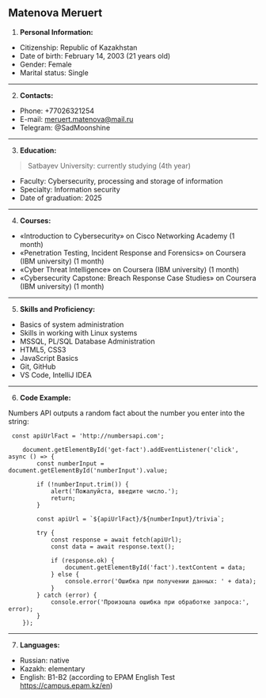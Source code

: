 ## Matenova Meruert

1. **Personal Information:**

- Citizenship: Republic of Kazakhstan
- Date of birth: February 14, 2003 (21 years old)
- Gender: Female
- Marital status: Single
---

2. **Contacts:**

- Phone: +77026321254
- E-mail: meruert.matenova@mail.ru
- Telegram: @SadMoonshine
---

3. **Education:**

> Satbayev University: currently studying (4th year)
- Faculty: Cybersecurity, processing and storage of information
- Specialty: Information security
- Date of graduation: 2025
---

4. **Courses:**

- «Introduction to Cybersecurity» on Cisco Networking Academy (1 month)
- «Penetration Testing, Incident Response and Forensics» on Coursera (IBM university) (1 month)
- «Cyber ​​Threat Intelligence» on Coursera (IBM university) (1 month)
- «Cybersecurity Capstone: Breach Response Case Studies» on Coursera (IBM university) (1 month)
---

5. **Skills and Proficiency:**

- Basics of system administration
- Skills in working with Linux systems
- MSSQL, PL/SQL Database Administration
- HTML5, CSS3
- JavaScript Basics
- Git, GitHub
- VS Code, IntelliJ IDEA
---

6. **Code Example:**

Numbers API outputs a random fact about the number you enter into the string:

```
 const apiUrlFact = 'http://numbersapi.com';

    document.getElementById('get-fact').addEventListener('click', async () => {
        const numberInput = document.getElementById('numberInput').value;

        if (!numberInput.trim()) {
            alert('Пожалуйста, введите число.');
            return;
        }

        const apiUrl = `${apiUrlFact}/${numberInput}/trivia`;

        try {
            const response = await fetch(apiUrl);
            const data = await response.text();

            if (response.ok) {
                document.getElementById('fact').textContent = data;
            } else {
                console.error('Ошибка при получении данных: ' + data);
            }
        } catch (error) {
            console.error('Произошла ошибка при обработке запроса:', error);
        }
    });
```
---

7. **Languages:**
- Russian: native
- Kazakh: elementary
- English: B1-B2 (according to EPAM English Test <https://campus.epam.kz/en>)

